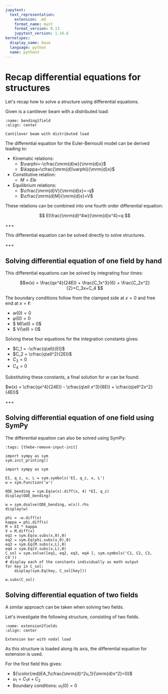 ```yaml
---
jupytext:
  text_representation:
    extension: .md
    format_name: myst
    format_version: 0.13
    jupytext_version: 1.16.6
kernelspec:
  display_name: base
  language: python
  name: python3
---
```


# Recap differential equations for structures

Let's recap how to solve a structure using differential equations.

Given is a cantilever beam with a distributed load:

```{figure} bending1field.svg
:name: bending1field
:align: center

Cantilever beam with distributed load
```

The differential equation for the Euler-Bernoulli model can be derived leading to:
- Kinematic relations:
  - $\varphi=-\cfrac{\mrm{d}w}{\mrm{d}x}$
  - $\kappa=\cfrac{\mrm{d}\varphi}{\mrm{d}x}$
- Constitutive relation:
  - $M=EI\kappa$
- Equilibrium relations:
  - $\cfrac{\mrm{d}V}{\mrm{d}x}=-q$
  - $\cfrac{\mrm{d}M}{\mrm{d}x}=V$

These relations can be combined into one fourth order differential equation:

$$ EI\frac{\mrm{d}^4w}{\mrm{d}x^4}=q $$

+++

This differential equation can be solved directly to solve structures.

+++

## Solving differential equation of one field by hand

This differential equations can be solved by integrating four times:

$$w(x) = \frac{qx^4}{24EI} + \frac{C_1x^3}{6} + \frac{C_2x^2}{2}+C_3x+C_4 $$

The boundary conditions follow from the clamped side at $x=0$ and free end at $x=\ell$:

- $w(0) = 0$
- $\varphi(0) = 0$
- $	M(\ell) = 0$
- $	V(\ell) = 0$

Solving these four equations for the integration constants gives:

- $C_1 = -\cfrac{q\ell}{EI}$
- $C_2 = \cfrac{q\ell^2}{2EI}$
- $C_3 = 0$
- $C_4 = 0$

Substituting these constants, a final solution for $w$ can be found:

$w(x) = \cfrac{qx^4}{24EI} - \cfrac{q\ell x^3}{6EI} + \cfrac{q\ell^2x^2}{4EI}$

+++

## Solving differential equation of one field using SymPy

The differential equation can also be solved using SymPy:

```{code-cell} ipython3
:tags: [thebe-remove-input-init]

import sympy as sym
sym.init_printing()
```

```{code-cell} ipython3
import sympy as sym
```

```{code-cell} ipython3
EI, q_z, x, L = sym.symbols('EI, q_z, x, L')
w = sym.Function('w')

ODE_bending = sym.Eq(w(x).diff(x, 4) *EI, q_z)
display(ODE_bending)
```

```{code-cell} ipython3
w = sym.dsolve(ODE_bending, w(x)).rhs
display(w)
```

```{code-cell} ipython3
phi = -w.diff(x)
kappa = phi.diff(x)
M = EI * kappa
V = M.diff(x)
eq1 = sym.Eq(w.subs(x,0),0)
eq2 = sym.Eq(phi.subs(x,0),0)
eq3 = sym.Eq(M.subs(x,L),0)
eq4 = sym.Eq(V.subs(x,L),0)
C_sol = sym.solve([eq1, eq2, eq3, eq4 ], sym.symbols('C1, C2, C3, C4'))
# display each of the constants individually as math output
for key in C_sol:
    display(sym.Eq(key, C_sol[key]))
```

```{code-cell} ipython3
w.subs(C_sol)
```

## Solving differential equation of two fields

A similar approach can be taken when solving two fields.

Let's investigate the following structure, consisting of two fields.

```{figure} extension2fields.svg
:name: extension2fields
:align: center

Extension bar with nodal load
```

As this structure is loaded along its axis, the differential equation for extension is used.

For the first field this gives:

- ${\color{red}EA_1\cfrac{\mrm{d}^2u_1}{\mrm{d}x^2}=0}$
- $u_1 = C_1x + C_2$
- Boundary conditions: $u_1(0) = 0$
